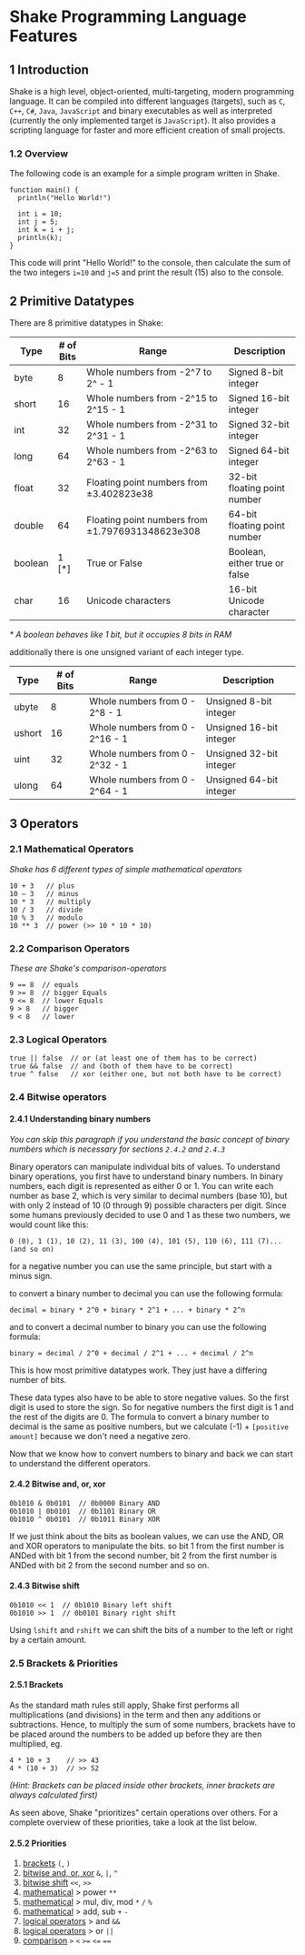 # Shake Programming Language Features

## 1 Introduction

Shake is a high level, object-oriented, multi-targeting, modern programming
language. It can be compiled into different languages (targets), such as `C`,
`C++`, `C#`, `Java`, `JavaScript` and binary executables as well as interpreted
(currently the only implemented target is `JavaScript`).
It also provides a scripting language for faster and more efficient creation
of small projects.

### 1.2 Overview

The following code is an example for a simple program written in Shake.

```shake
function main() {
  println("Hello World!")

  int i = 10;
  int j = 5;
  int k = i + j;
  println(k);
}
```

This code will print "Hello World!" to the console, then calculate the sum
of the two integers `i=10` and `j=5` and print the result (15) also to the
console.

<!-- It already contains many features we will learn in the next chapters. -->

## 2 Primitive Datatypes

There are 8 primitive datatypes in Shake:

| Type    | # of Bits | Range                                            | Description                   |
| ------- | --------- | ------------------------------------------------ | ----------------------------- |
| byte    | 8         | Whole numbers from -2^7 to 2^ - 1                | Signed 8-bit integer          |
| short   | 16        | Whole numbers from -2^15 to 2^15 - 1             | Signed 16-bit integer         |
| int     | 32        | Whole numbers from -2^31 to 2^31 - 1             | Signed 32-bit integer         |
| long    | 64        | Whole numbers from -2^63 to 2^63 - 1             | Signed 64-bit integer         |
| float   | 32        | Floating point numbers from ±3.402823e38         | 32-bit floating point number  |
| double  | 64        | Floating point numbers from ±1.7976931348623e308 | 64-bit floating point number  |
| boolean | 1 [*]     | True or False                                    | Boolean, either true or false |
| char    | 16        | Unicode characters                               | 16-bit Unicode character      |

_\* A boolean behaves like 1 bit, but it occupies 8 bits in RAM_

additionally there is one unsigned variant of each integer type.

| Type   | # of Bits | Range                           | Description             |
| ------ | --------- | ------------------------------- | ----------------------- |
| ubyte  | 8         | Whole numbers from 0 - 2^8 - 1  | Unsigned 8-bit integer  |
| ushort | 16        | Whole numbers from 0 - 2^16 - 1 | Unsigned 16-bit integer |
| uint   | 32        | Whole numbers from 0 - 2^32 - 1 | Unsigned 32-bit integer |
| ulong  | 64        | Whole numbers from 0 - 2^64 - 1 | Unsigned 64-bit integer |

## 3 Operators

### 2.1 Mathematical Operators

_Shake has 6 different types of simple mathematical operators_

```shake
10 + 3   // plus
10 – 3   // minus
10 * 3   // multiply
10 / 3   // divide
10 % 3   // modulo
10 ** 3  // power (>> 10 * 10 * 10)
```

### 2.2 Comparison Operators

_These are Shake's comparison-operators_

```shake
9 == 8  // equals
9 >= 8  // bigger Equals
9 <= 8  // lower Equals
9 > 8   // bigger
9 < 8   // lower
```

### 2.3 Logical Operators

```shake
true || false  // or (at least one of them has to be correct)
true && false  // and (both of them have to be correct)
true ^ false   // xor (either one, but not both have to be correct)
```

### 2.4 Bitwise operators

#### 2.4.1 Understanding binary numbers

_You can skip this paragraph if you understand the basic concept of binary numbers
which is necessary for sections `2.4.2` and `2.4.3`_

Binary operators can manipulate individual bits of values.
To understand binary operations, you first have to understand binary numbers.
In binary numbers, each digit is represented as either 0 or 1. You can write each number
as base 2, which is very similar to decimal numbers (base 10), but with only 2 instead of 10 (0 through 9) possible characters per digit. Since some humans previously decided to use 0 and 1 as these two numbers, we would count like this:

```text
0 (0), 1 (1), 10 (2), 11 (3), 100 (4), 101 (5), 110 (6), 111 (7)... (and so on)
```

for a negative number you can use the same principle, but start with a minus sign.

to convert a binary number to decimal you can use the following formula:

```text
decimal = binary * 2^0 + binary * 2^1 + ... + binary * 2^n
```

and to convert a decimal number to binary you can use the following formula:

```text
binary = decimal / 2^0 + decimal / 2^1 + ... + decimal / 2^n
```

This is how most primitive datatypes work. They just have a differing number of bits.

These data types also have to be able to store negative values. So the first digit is used to store the sign.
So for negative numbers the first digit is 1 and the rest of the digits are 0.
The formula to convert a binary number to decimal is the same as positive numbers, but we calculate (-1) + `[positive amount]` because we don't need a negative zero.

Now that we know how to convert numbers to binary and back we can start to understand the different operators.

#### 2.4.2 Bitwise and, or, xor

```shake
0b1010 & 0b0101  // 0b0000 Binary AND
0b1010 | 0b0101  // 0b1101 Binary OR
0b1010 ^ 0b0101  // 0b1011 Binary XOR
```

If we just think about the bits as boolean values, we can use the AND, OR and XOR operators to manipulate the bits.
so bit 1 from the first number is ANDed with bit 1 from the second number, bit 2 from the first number is ANDed with bit 2 from the second number and so on.

#### 2.4.3 Bitwise shift

```shake
0b1010 << 1  // 0b1010 Binary left shift
0b1010 >> 1  // 0b0101 Binary right shift
```

Using `lshift` and `rshift` we can shift the bits of a number to the left or right by a certain amount.

### 2.5 Brackets & Priorities

#### 2.5.1 Brackets

As the standard math rules still apply, Shake first performs all multiplications (and divisions) in the term and then any additions or subtractions.
Hence, to multiply the sum of some numbers, brackets have to be placed around the numbers to be added up before they are then multiplied, eg.

```shake
4 * 10 + 3    // >> 43
4 * (10 + 3)  // >> 52
```

_(Hint: Brackets can be placed inside other brackets, inner brackets are always calculated first)_

As seen above, Shake "prioritizes" certain operations over others. For a complete overview of these priorities, take a look at the list below.

#### 2.5.2 Priorities

1. [brackets](#2.5.1-Brackets) `(`, `)`
2. [bitwise and, or, xor](#2.4.2-Bitwise-and-or-xor) `&`, `|`, `^`
3. [bitwise shift](#2.4.3-Bitwise-shift) `<<`, `>>`
4. [mathematical](#2.1-Mathematical-operators) \> power `**`
5. [mathematical](#2.1-Mathematical-operators) \> mul, div, mod `*` `/` `%`
6. [mathematical](#2.1-Mathematical-operators) \> add, sub `+` `-`
7. [logical operators](#2.3-Logical-Operators) \> and `&&`
8. [logical operators](#2.3-Logical-Operators) \> or `||`
9. [comparison](#2.2-Comparison-Operators) `>` `<` `>=` `<=` `==`
